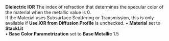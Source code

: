 <tr>
<td><strong>Dielectric IOR</strong></td>
<td>The index of refraction that determines the specular color of the material when the metallic value is 0.<br/>If the Material uses Subsurface Scattering or Transmission, this is only available if <strong>Use IOR from Diffusion Profile</strong> is unchecked.</td>
<td>&#8226; <strong>Material</strong> set to <strong>StackLit</strong> <br/>&#8226; <strong>Base Color Parametrization</strong> set to <strong>Base Metallic</strong></td>
<td>1.5</td>
</tr>
